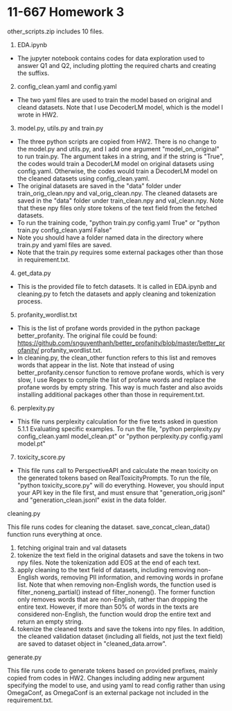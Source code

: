 # 11-667 Homework 3

other_scripts.zip includes 10 files.

1. EDA.ipynb
- The jupyter notebook contains codes for data exploration used to answer Q1 and Q2, including plotting the required charts and creating the suffixs.

2. config_clean.yaml and config.yaml
- The two yaml files are used to train the model based on original and cleand datasets. Note that I use DecoderLM model, which is the model I wrote in HW2. 

3. model.py, utils.py and train.py
- The three python scripts are copied from HW2. There is no change to the model.py and utils.py, and I add one argument "model_on_original" to run train.py. The argument takes in a string, and if the string is "True", the codes would train a DecoderLM model on original datasets using config.yaml. Otherwise, the codes would train a DecoderLM model on the cleaned datasets using config_clean.yaml.
- The original datasets are saved in the "data" folder under train_orig_clean.npy and val_orig_clean.npy. The cleaned datasets are saved in the "data" folder under train_clean.npy and val_clean.npy. Note that these npy files only store tokens of the text field from the fetched datasets. 
- To run the training code, "python train.py config.yaml True" or "python train.py config_clean.yaml False"
- Note you should have a folder named data in the directory where train.py and yaml files are saved.
- Note that the train.py requires some external packages other than those in requirement.txt. 

4. get_data.py
- This is the provided file to fetch datasets. It is called in EDA.ipynb and cleaning.py to fetch the datasets and apply cleaning and tokenization process.

5. profanity_wordlist.txt
- This is the list of profane words provided in the python package better_profanity. The original file could be found: https://github.com/snguyenthanh/better_profanity/blob/master/better_profanity/ profanity_wordlist.txt. 
- In cleaning.py, the clean_other function refers to this list and removes words that appear in the list. Note that instead of using better_profanity.censor function to remove profane words, which is very slow, I use Regex to compile the list of profane words and replace the profane words by empty string. This way is much faster and also avoids installing additional packages other than those in requirement.txt.

6. perplexity.py
- This file runs perplexity calculation for the five texts asked in question 5.1.1 Evaluating specific examples. To run the file, "python perplexity.py config_clean.yaml model_clean.pt" or "python perplexity.py config.yaml model.pt"

7. toxicity_score.py
- This file runs call to PerspectiveAPI and calculate the mean toxicity on the generated tokens based on RealToxicityPrompts. To run the file, "python toxicity_score.py" will do everything. However, you should input your API key in the file first, and must ensure that "generation_orig.jsonl" and "generation_clean.jsonl" exist in the data folder. 

cleaning.py

This file runs codes for cleaning the dataset. save_concat_clean_data() function runs everything at once.
1. fetching original train and val datasets
2. tokenize the text field in the original datasets and save the tokens in two npy files. Note the tokenization add EOS at the end of each text. 
3. apply cleaning to the text field of datasets, including removing non-English words, removing PII information, and removing words in profane list. Note that when removing non-English words, the function used is filter_noneng_partial() instead of filter_noneng(). The former function only removes words that are non-English, rather than dropping the entire text. However, if more than 50% of words in the texts are considered non-English, the function would drop the entire text and return an empty string.
4. tokenize the cleaned texts and save the tokens into npy files. In addition, the cleaned validation dataset (including all fields, not just the text field) are saved to dataset object in "cleaned_data.arrow". 

generate.py

This file runs code to generate tokens based on provided prefixes, mainly copied from codes in HW2. Changes including adding new argument specifying the model to use, and using yaml to read config rather than using OmegaConf, as OmegaConf is an external package not included in the requirement.txt.

